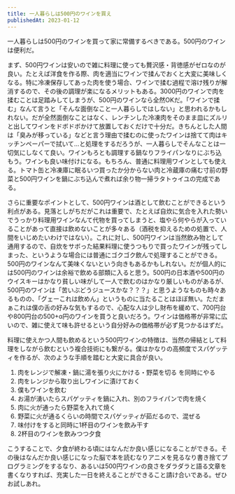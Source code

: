 ```yaml
---
title: 一人暮らしは500円のワインを買え
publishedAt: 2023-01-12
---
```


一人暮らしは500円のワインを買って家に常備するべきである。500円のワインは便利だ。

まず、500円ワインは安いので雑に料理に使っても贅沢感・背徳感がゼロなのが良い。たとえば洋食を作る際、肉を適当にワインで揉んでおくと大変に美味しくなる。特に冷凍保存してあった肉を使う場合、ワインで揉む過程で溶け残りが解消するので、その後の調理が楽になるメリットもある。3000円のワインで肉を揉むことは足踏みしてしまうが、500円のワインなら全然OKだ。「ワインで揉む」なんて言うと「そんな面倒なこと一人暮らしではしない」と思われるかもしれない。だが全然面倒なことはなく、レンチンした冷凍肉をそのまま皿にズルリと出してワインをドボドボかけて放置しておくだけで十分だ。きちんとした人間は「臭みが移っている」などと言う理由で揉むのに使ったワインは捨てて肉はキッチンペーパーで拭いて…と処理をするだろうが、一人暮らしでそんなことは一切気にしなくて良い。ワインもろとも調理する鍋なりフライパンなりにぶち込もう。ワインも良い味付けになる。もちろん、普通に料理用ワインとしても使える。トマト缶と冷凍庫に眠るいつ買ったか分からない肉と冷蔵庫の痛む寸前の野菜と500円ワインを鍋にぶち込んで煮れば余り物一掃ラタトゥイユの完成である。

さらに重要なポイントとして、500円ワインは酒として飲むことができるという利点がある。見落としがちだがこれは重要で、たとえば自炊に気合を入れた勢いでうっかり料理用ワインなんて代物を買ってしまうと、塩やら何やらが入っていることがあって直接は飲めないことが多々ある（酒税を抑えるための処置で、人間をいじめたいわけではない）。これに対し、500円ワインは当然飲み物として通用するので、自炊をサボった結果料理に使うつもりで買ったワインが残ってしまった、というような場合には普通にゴクゴク飲んで処理することができる。500円のワインなんて美味くないという向きもあるかもしれない。だが個人的には500円のワインは余裕で飲める部類に入ると思う。500円の日本酒や500円のウイスキーはかなり貧しい味がして一人で飲むのはかなり厳しいものがあるが、500円のワインは「苦いぶどうジュースかな？？？」と思うようなものも時々あるものの、「グェーこれは飲めん」というものに当たることはほぼ無い。ただまぁこれは僕の舌の好みな気もするので、心配な人は少し財布を緩めて、700円台や800円台の500+α円のワインを買うと良いだろう。ワインは価格帯が非常に広いので、雑に使えて味も許せるという自分好みの価格帯が必ず見つかるはずだ。

料理に使えかつ人間も飲めるという500円ワインの特徴は、当然の帰結として料理をしながら飲むという複合技術にも繋がる。僕はかなりの高頻度でスパゲッティを作るが、次のような手順を踏むと大変に具合が良い。

1. 肉をレンジで解凍・鍋に湯を張り火にかける・野菜を切る を同時にやる
2. 肉をレンジから取り出しワインに漬けておく
3. 僕もワインを飲む
4. お湯が湧いたらスパゲッティを鍋に入れ、別のフライパンで肉を焼く
5. 肉に火が通ったら野菜を入れて焼く
6. 野菜に火が通るくらいの時間でスパゲッティが茹だるので、混ぜる
7. 味付けをすると同時に1杯目のワインを飲み干す
8. 2杯目のワインを飲みつつ夕食

こうすることで、夕食が終わる頃にはなんだか良い感じになることができる。その後はなんだか良い感じになった脳で本を読むなりアニメを見るなり書き捨てプログラミングをするなり、あるいは500円ワインの良さをダラダラと語る文章を書くなりすれば、充実した一日を終えることができること請け合いである。ぜひお試しあれ。
